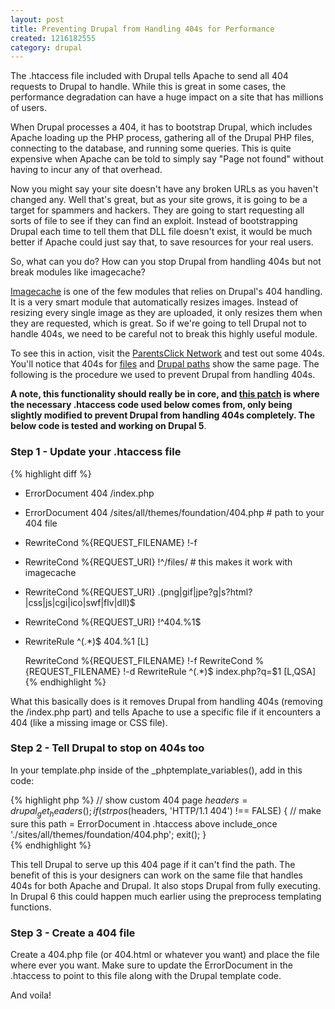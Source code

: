 ```yaml
--- 
layout: post
title: Preventing Drupal from Handling 404s for Performance
created: 1216182555
category: drupal
---
```

The .htaccess file included with Drupal tells Apache to send all 404 requests to Drupal to handle. While this is great in some cases, the performance degradation can have a huge impact on a site that has millions of users.

When Drupal processes a 404, it has to bootstrap Drupal, which includes Apache loading up the PHP process, gathering all of the Drupal PHP files, connecting to the database, and running some queries. This is quite expensive when Apache can be told to simply say "Page not found" without having to incur any of that overhead.

Now you might say your site doesn't have any broken URLs as you haven't changed any. Well that's great, but as your site grows, it is going to be a target for spammers and hackers. They are going to start requesting all sorts of file to see if they can find an exploit. Instead of bootstrapping Drupal each time to tell them that DLL file doesn't exist, it would be much better if Apache could just say that, to save resources for your real users.

So, what can you do? How can you stop Drupal from handling 404s but not break modules like imagecache?

<a href="http://drupal.org/project/imagecache">Imagecache</a> is one of the few modules that relies on Drupal's 404 handling. It is a very smart module that automatically resizes images. Instead of resizing every single image as they are uploaded, it only resizes them when they are requested, which is great. So if we're going to tell Drupal not to handle 404s, we need to be careful not to break this highly useful module.

To see this in action, visit the <a href="http://www.parentsclick.com">ParentsClick Network</a> and test out some 404s. You'll notice that 404s for <a href="http://www.mothersclick.com/this-file-not-found.css">files</a> and <a href="http://www.mothersclick.com/no-path-here">Drupal paths</a> show the same page. The following is the procedure we used to prevent Drupal from handling 404s.

<strong>A note, this functionality should really be in core, and <a href="http://drupal.org/node/76824#comment-817492">this patch</a> is where the necessary .htaccess code used below comes from, only being slightly modified to prevent Drupal from handling 404s completely. The below code is tested and working on Drupal 5</strong>.

<h3>Step 1 - Update your .htaccess file</h3>

{% highlight diff %}
- ErrorDocument 404 /index.php
+ ErrorDocument 404 /sites/all/themes/foundation/404.php # path to your 404 file

+  RewriteCond %{REQUEST_FILENAME} !-f
+  RewriteCond %{REQUEST_URI} !^/files/ # this makes it work with imagecache
+  RewriteCond %{REQUEST_URI} \.(png|gif|jpe?g|s?html?|css|js|cgi|ico|swf|flv|dll)$
+  RewriteCond %{REQUEST_URI} !^404.%1$
+  RewriteRule ^(.*)$ 404.%1 [L]
 
   RewriteCond %{REQUEST_FILENAME} !-f
   RewriteCond %{REQUEST_FILENAME} !-d
   RewriteRule ^(.*)$ index.php?q=$1 [L,QSA]
{% endhighlight %}

<p>What this basically does is it removes Drupal from handling 404s (removing the /index.php part) and tells Apache to use a specific file if it encounters a 404 (like a missing image or CSS file).</p>

<h3>Step 2 - Tell Drupal to stop on 404s too</h3>
In your template.php inside of the _phptemplate_variables(), add in this code:

{% highlight php %}
// show custom 404 page
$headers = drupal_get_headers();
if (strpos($headers, 'HTTP/1.1 404') !== FALSE) {
  // make sure this path = ErrorDocument in .htaccess above
  include_once './sites/all/themes/foundation/404.php';
  exit();
}   
{% endhighlight %}

<p>This tell Drupal to serve up this 404 page if it can't find the path. The benefit of this is your designers can work on the same file that handles 404s for both Apache and Drupal. It also stops Drupal from fully executing. In Drupal 6 this could happen much earlier using the preprocess templating functions.</p>

<h3>Step 3 - Create a 404 file</h3>
Create a 404.php file (or 404.html or whatever you want) and place the file where ever you want. Make sure to update the ErrorDocument in the .htaccess to point to this file along with the Drupal template code.

And voila!
